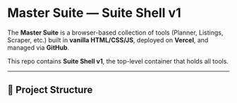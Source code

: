 # Master Suite — Suite Shell v1

The **Master Suite** is a browser-based collection of tools (Planner, Listings, Scraper, etc.) built in **vanilla HTML/CSS/JS**, deployed on **Vercel**, and managed via **GitHub**.

This repo contains **Suite Shell v1**, the top-level container that holds all tools.

---

## 📂 Project Structure

